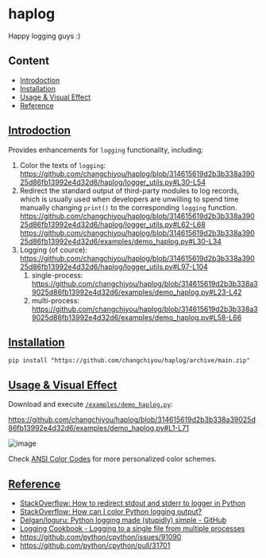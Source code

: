 # haplog

Happy logging guys :)

## Content

- [Introdoction](#introdoction)
- [Installation](#installation)
- [Usage & Visual Effect](#usage--visual-effect)
- [Reference](#reference)

## [Introdoction](#content)

Provides enhancements for `logging` functionality, including:

1. Color the texts of `logging`:
   https://github.com/changchiyou/haplog/blob/314615619d2b3b338a39025d86fb13992e4d32d6/haplog/logger_utils.py#L30-L54
2. Redirect the standard output of third-party modules to log records, which is usually used when developers are unwilling to spend time manually changing `print()` to the corresponding `logging` function.
   https://github.com/changchiyou/haplog/blob/314615619d2b3b338a39025d86fb13992e4d32d6/haplog/logger_utils.py#L62-L68
   https://github.com/changchiyou/haplog/blob/314615619d2b3b338a39025d86fb13992e4d32d6/examples/demo_haplog.py#L30-L34
3. Logging (of cource):
   https://github.com/changchiyou/haplog/blob/314615619d2b3b338a39025d86fb13992e4d32d6/haplog/logger_utils.py#L97-L104
   1. single-process:
      https://github.com/changchiyou/haplog/blob/314615619d2b3b338a39025d86fb13992e4d32d6/examples/demo_haplog.py#L23-L42
   2. multi-process:
      https://github.com/changchiyou/haplog/blob/314615619d2b3b338a39025d86fb13992e4d32d6/examples/demo_haplog.py#L58-L66

## [Installation](#content)

```console
pip install "https://github.com/changchiyou/haplog/archive/main.zip"
```

## [Usage & Visual Effect](#content)

Download and execute [`/examples/demo_haplog.py`](/examples/demo_haplog.py):

https://github.com/changchiyou/haplog/blob/314615619d2b3b338a39025d86fb13992e4d32d6/examples/demo_haplog.py#L1-L71

![image](https://i.imgur.com/jQgP93Y.png)

Check [ANSI Color Codes](https://talyian.github.io/ansicolors/) for more personalized color schemes.

## [Reference](#content)

- [StackOverflow: How to redirect stdout and stderr to logger in Python](https://stackoverflow.com/a/31688396)
- [StackOverflow: How can I color Python logging output?](https://stackoverflow.com/a/56944256)
- [Delgan/loguru: Python logging made (stupidly) simple - GitHub](https://github.com/Delgan/loguru)
- [Logging Cookbook - Logging to a single file from multiple processes](https://docs.python.org/3/howto/logging-cookbook.html#logging-to-a-single-file-from-multiple-processes)
- https://github.com/python/cpython/issues/91090
- https://github.com/python/cpython/pull/31701
